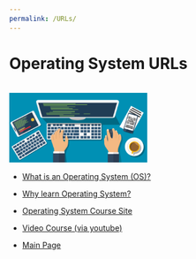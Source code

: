 ```yaml
---
permalink: /URLs/
---
```

<body>
  <h1> Operating System URLs </h1>
  <br>
  <img src="computer.png" width="250">
  <br>
  <ul>
    <li> <a href="https://whatis.techtarget.com/definition/operating-system-OS"> What is an Operating System (OS)? </a> </li>
  </ul>
  <ul>
    <li> <a href="https://www.tutorialspoint.com/operating_system/index.htm"> Why learn Operating System? </a> </li>
  </ul>
  <ul>
    <li> <a href="http://os.vlsm.org/"> Operating System Course Site </a> </li>
  </ul>
  <ul>
    <li> <a href="https://www.youtube.com/channel/UCi3sVI10RtRaVWuq1SOVaSg"> Video Course (via youtube) </a> </li>
  </ul>
  <ul>
    <li> <a href="https://jacobstmrg.github.io/os201/"> Main Page </a> </li>
  </ul>
</body>

